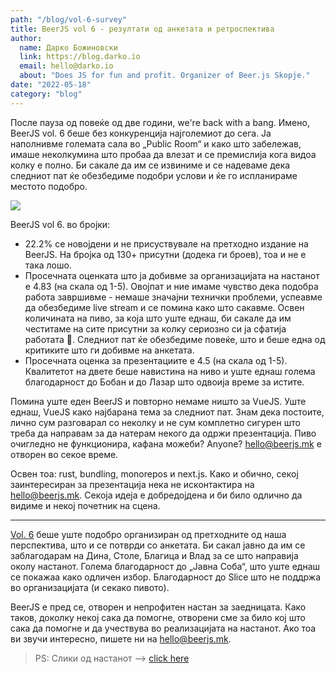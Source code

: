 ```yaml
---
path: "/blog/vol-6-survey"
title: BeerJS vol 6 - резултати од анкетата и ретроспектива
author: 
  name: Дарко Божиновски
  link: https://blog.darko.io
  email: hello@darko.io
  about: "Does JS for fun and profit. Organizer of Beer.js Skopje."
date: "2022-05-18"
category: "blog"
---
```


После пауза од повеќе од две години, we're back with a bang. Имено, BeerJS vol. 6 беше без конкуренција најголемиот до сега. Ја наполнивме големата сала во „Public Room“ и како што забележав, имаше неколкумина што пробаа да влезат и се премислија кога видоа колку е полно. Би сакале да им се извиниме и се надеваме дека следниот пат ќе обезбедиме подобри услови и ќе го испланираме местото подобро.

<img src="/img/vol6-cover.jpg" />

BeerJS vol 6. во бројки:

* 22.2% се новојдени и не присуствувале на претходно издание на BeerJS. На бројка од 130+ присутни (додека ги броев), тоа и не е така лошо.
* Просечната оценката што ја добивме за организацијата на настанот е 4.83 (на скала од 1-5). Овојпат и ние имаме чувство дека подобра работа завршивме - немаше значајни технички проблеми, успеавме да обезбедиме live stream и се помина како што сакавме. Освен количината на пиво, за која што уште еднаш, би сакале да им честитаме на сите присутни за колку сериозно си ја сфатија работата 🍻. Следниот пат ќе обезбедиме повеќе, што и беше една од критиките што ги добивме на анкетата.
* Просечната оценка за презентациите е 4.5 (на скала од 1-5). Квалитетот на двете беше навистина на ниво и уште еднаш голема благодарност до Бобан и до Лазар што одвоија време за истите.

Помина уште еден BeerJS и повторно немаме ништо за VueJS. Уште еднаш, VueJS како најбарана тема за следниот пат. Знам дека постоите, лично сум разговарал со неколку и не сум комплетно сигурен што треба да направам за да натерам некого да одржи презентација. Пиво очигледно не функционира, кафана можеби? Anyone? [hello@beerjs.mk](mailto:hello@beerjs.mk) е отворен во секое време.

Освен тоа: rust, bundling, monorepos и next.js. Како и обично, секој заинтересиран за презентација нека не исконтактира на [hello@beerjs.mk](mailto:hello@beerjs.mk). Секоја идеја е добредојдена и би било одлично да видиме и некој почетник на сцена. 

---

[Vol. 6](/events/vol-6) беше уште подобро организиран од претходните од наша перспектива, што и се потврди со анкетата. Би сакал јавно да им се заблагодарам на Дина, Столе, Благица и Влад за се што направија околу настанот. Голема благодарност до „Јавна Соба“, што уште еднаш се покажаа како одличен избор. Благодарност до Slice што не поддржа во организацијата (и секако пивото).

BeerJS е пред се, отворен и непрофитен настан за заедницата. Како таков, доколку некој сака да помогне, отворени сме за било кој што сака да помогне и да учествува во реализацијата на настанот. Ако тоа ви звучи интересно, пишете ни на [hello@beerjs.mk](mailto:hello@beerjs.mk).

> PS: Слики од настанот --> [click here](https://photos.app.goo.gl/7RVC49GrMyHpLWf2A)